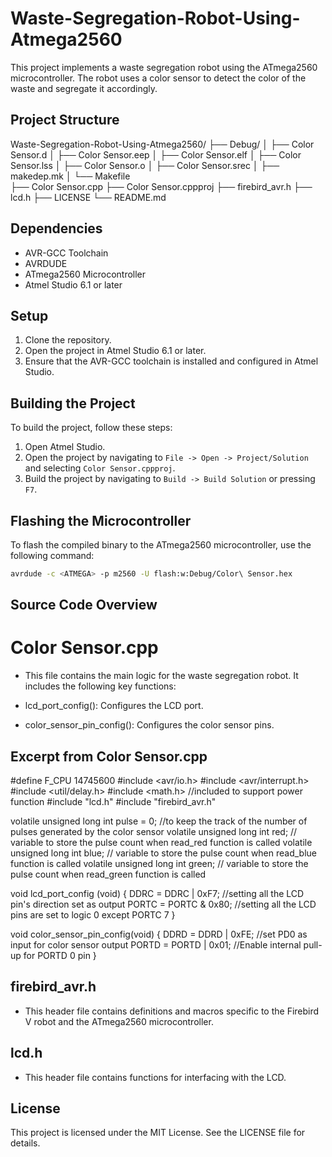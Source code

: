 # Waste-Segregation-Robot-Using-Atmega2560

This project implements a waste segregation robot using the ATmega2560 microcontroller. The robot uses a color sensor to detect the color of the waste and segregate it accordingly.

## Project Structure

Waste-Segregation-Robot-Using-Atmega2560/
├── Debug/
│ ├── Color Sensor.d
│ ├── Color Sensor.eep
│ ├── Color Sensor.elf
│ ├── Color Sensor.lss
│ ├── Color Sensor.o
│ ├── Color Sensor.srec
│ ├── makedep.mk
│ └── Makefile  
 ├── Color Sensor.cpp
├── Color Sensor.cppproj
├── firebird_avr.h
├── lcd.h
├── LICENSE
└── README.md

## Dependencies

- AVR-GCC Toolchain
- AVRDUDE
- ATmega2560 Microcontroller
- Atmel Studio 6.1 or later

## Setup

1. Clone the repository.
2. Open the project in Atmel Studio 6.1 or later.
3. Ensure that the AVR-GCC toolchain is installed and configured in Atmel Studio.

## Building the Project

To build the project, follow these steps:

1. Open Atmel Studio.
2. Open the project by navigating to `File -> Open -> Project/Solution` and selecting `Color Sensor.cppproj`.
3. Build the project by navigating to `Build -> Build Solution` or pressing `F7`.

## Flashing the Microcontroller

To flash the compiled binary to the ATmega2560 microcontroller, use the following command:

```sh
avrdude -c <ATMEGA> -p m2560 -U flash:w:Debug/Color\ Sensor.hex
```

## Source Code Overview

# Color Sensor.cpp

- This file contains the main logic for the waste segregation robot. It includes the following key functions:

- lcd_port_config(): Configures the LCD port.
- color_sensor_pin_config(): Configures the color sensor pins.

## Excerpt from Color Sensor.cpp

#define F_CPU 14745600
#include <avr/io.h>
#include <avr/interrupt.h>
#include <util/delay.h>
#include <math.h> //included to support power function
#include "lcd.h"
#include "firebird_avr.h"

volatile unsigned long int pulse = 0; //to keep the track of the number of pulses generated by the color sensor
volatile unsigned long int red; // variable to store the pulse count when read_red function is called
volatile unsigned long int blue; // variable to store the pulse count when read_blue function is called
volatile unsigned long int green; // variable to store the pulse count when read_green function is called

void lcd_port_config (void)
{
DDRC = DDRC | 0xF7; //setting all the LCD pin's direction set as output
PORTC = PORTC & 0x80; //setting all the LCD pins are set to logic 0 except PORTC 7
}

void color_sensor_pin_config(void)
{
DDRD = DDRD | 0xFE; //set PD0 as input for color sensor output
PORTD = PORTD | 0x01; //Enable internal pull-up for PORTD 0 pin
}

## firebird_avr.h

- This header file contains definitions and macros specific to the Firebird V robot and the ATmega2560 microcontroller.

## lcd.h

- This header file contains functions for interfacing with the LCD.

## License

This project is licensed under the MIT License. See the LICENSE file for details.
